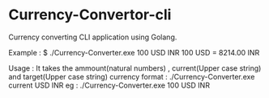# Currency-Convertor-cli
Currency converting CLI application using Golang.

Example : 
$ ./Currency-Converter.exe 100 USD INR
100 USD = 8214.00 INR

Usage : It takes the ammount(natural numbers) , current(Upper case string) and target(Upper case string) currency 
format :     ./Currency-Converter.exe current USD INR
eg     :     ./Currency-Converter.exe 100 USD INR
